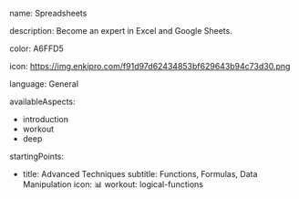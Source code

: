 name: Spreadsheets

description: Become an expert in Excel and Google Sheets.

color: A6FFD5

icon: https://img.enkipro.com/f91d97d62434853bf629643b94c73d30.png

language: General

availableAspects:
  - introduction
  - workout
  - deep
  
startingPoints:
  - title: Advanced Techniques
    subtitle: Functions, Formulas, Data Manipulation
    icon: 📊
    workout: logical-functions
